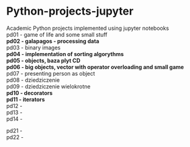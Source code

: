 # Python-projects-jupyter
Academic Python projects implemented using jupyter notebooks </br>
pd01 - game of life and some small stuff  
<b>pd02 - galapagos - processing data</b>  
pd03 - binary images  
<b>pd04 - implementation of sorting algorythms</b>  
<b>pd05 - objects, baza plyt CD</b>  
<b>pd06 - big objects, vector with operator overloading and small game </b>  
pd07 - presenting person as object  
pd08 - dziedziczenie  
pd09 - dziedziczenie wielokrotne  
<b>pd10 - decorators</b>  
<b>pd11 - iterators</b>  
pd12 -   
pd13 -   
pd14 -   
  
pd21 -  
pd22 -  
